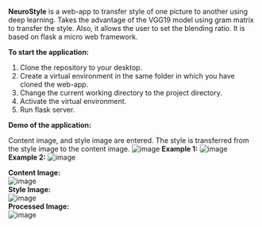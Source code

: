 **NeuroStyle** is a web-app to transfer style of one picture to another using deep learning. Takes the advantage of the VGG19 model using gram matrix to transfer the style. Also, it allows the user to set the blending ratio. It is based on flask a micro web framework.

**To start the application:**
1. Clone the repository to your desktop.
2. Create a virtual environment in the same folder in which you have cloned the web-app.
3. Change the current working directory to the project directory.
4. Activate the virtual environment.
5. Run flask server.

**Demo of the application:**  

Content image, and style image are entered. The style is transferred from the style image to the content image.
![image](https://user-images.githubusercontent.com/15524769/124766336-73eb9d00-df54-11eb-9da8-024d5281c88e.png)
**Example 1:**
![image](https://user-images.githubusercontent.com/15524769/124764941-1efb5700-df53-11eb-8e05-b15f01a3d688.png)
**Example 2:**
![image](https://user-images.githubusercontent.com/15524769/124767170-32a7bd00-df55-11eb-95cf-79617aa06a2a.png)


**Content Image:**    
![image](https://user-images.githubusercontent.com/15524769/124768697-823ab880-df56-11eb-95da-ea58127b0843.png)           
**Style Image:**       
![image](https://user-images.githubusercontent.com/15524769/124768965-b7470b00-df56-11eb-98b8-9b6f56689b12.png)       
**Processed Image:**                   
![image](https://user-images.githubusercontent.com/15524769/124769028-c5952700-df56-11eb-993b-d1fd00b4a625.png)

